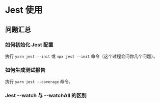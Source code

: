 # Jest 使用

## 问题汇总

### 如何初始化 Jest 配置

执行 `yarn jest --init` 或 `npx jest --init` 命令（这个过程会问你几个问题）。

### 如何生成测试报告

执行 `yarn jest --coverage` 命令。

### Jest --watch 与 --watchAll 的区别
